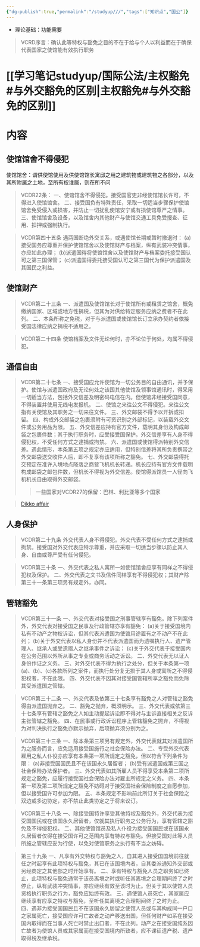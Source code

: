 ```yaml
---
{"dg-publish":true,"permalink":"/studyup///","tags":["知识点","国公"]}
---
```


- 理论基础：功能需要
>VCRD序言：确认此等特权与豁免之目的不在于给与个人以利益而在于确保代表国家之使馆能有效执行职务
# [[学习笔记studyup/国际公法/主权豁免#与外交豁免的区别\|主权豁免#与外交豁免的区别]]
# 内容
## 使馆馆舍不得侵犯
使馆馆舍：谓供使馆使用及供使馆馆长寓邸之用之建筑物或建筑物之各部分，以及其所附属之土地，至所有权谁属，则在所不问
>VCDR22条：
>一、使馆馆舍不得侵犯。接受国官吏非经使馆馆长许可，不得进入使馆馆舍。
二、接受国负有特殊责任，采取一切适当步骤保护使馆馆舍免受侵入或损害，并防止一切扰乱使馆安宁或有损使馆尊严之情事。
三、使馆馆舍及设备，以及馆舍内其他财产与使馆交通工具免受搜查、征用、扣押或强制执行。

>VCDR第四十五条
遇两国断绝外交关系，或遇使馆长期或暂时撤退时：
(a)接受国务应尊重并保护使馆馆舍以及使馆财产与档案，纵有武装冲突情事，亦应如此办理；
(b)派遣国得将使馆馆舍以及使馆财产与档案委托接受国认可之第三国保管；
(c)派遣国得委托接受国认可之第三国代为保护派遣国及其国民之利益。
## 使馆财产
>VCDR第二十三条
>一、派遣国及使馆馆长对于使馆所有或租赁之馆舍，概免缴纳国家、区域或地方性捐税，但其为对供给特定服务应纳之费者不在此列。
二、本条所称之免税，对于与派遣国或使馆馆长订立承办契约者依接受国法律应纳之捐税不适用之。

>VCDR第二十四条
使馆档案及文件无论何时，亦不论位于何处，均属不得侵犯。
## 通信自由
>VCDR第二十七条
一、接受国应允许使馆为一切公务目的自由通讯，并予保护。使馆与派遣国政府及无论何处之该国其他使馆及领事馆通讯时，得采用一切适当方法，包括外交信差及明密码电信在内。但使馆非经接受国同意，不得装置并使用无线电发报机。
二、使馆之来往公文不得侵犯。来往公文指有关使馆及其职务之一切来往文件。
三、外交邮袋不得予以开拆或扣留。
四、构成外交邮袋之包裹须附有可资识别之外部标记，以装载外交文件或公务用品为限。
五、外交信差应持有官方文件，载明其身份及构成邮袋之包裹件数；其于执行职务时，应受接受国保护。外交信差享有人身不得侵犯权，不受任何方式之逮捕或拘禁。
六、派遣国或使馆得派特别外交信差。遇此情形，本条第五项之规定亦应适用，但特别信差将其所负责携带之外交邮袋送交收件人后，即不复享有该项所称之豁免。
七、外交邮袋得托交预定在准许入境地点降落之商营飞机机长转递。机长应持有官方文件载明构成邮袋之邮包件数，但机长不得视为外交信差。使馆得派馆员一人径向飞机机长自由取得外交邮袋。
>>一些国家对VCDR27的保留：巴林、利比亚等多个国家

> [Dikko affair](https://en.wikipedia.org/wiki/Dikko_affair)
## 人身保护
>VCDR第二十九条
外交代表人身不得侵犯。外交代表不受任何方式之逮捕或拘禁。接受国对外交代表应特示尊重，并应采取一切适当步骤以防止其人身、自由或尊严受有任何侵犯。

>VCDR第三十条
一、外交代表之私人寓所一如使馆馆舍应享有同样之不得侵犯权及保护。
二、外交代表之文书及信件同样享有不得侵犯权；其财产除第三十一条第三项另有规定外，亦同。
## 管辖豁免
>VCDR第三十一条
一、外交代表对接受国之刑事管辖享有豁免。除下列案件外，外交代表对接受国之民事及行政管辖亦享有豁免：
(a)关于接受国境内私有不动产之物权诉讼，但其代表派遣国为使馆用途置有之不动产不在此列；
(b)关于外交代表以私人身份并不代表派遣国而为遗嘱执行人、遗产管理人、继承人或受遗赠人之继承事件之诉讼；
(c)关于外交代表于接受国内在公务范围以外所从事之专业或商务活动之诉讼。
二、外交代表无以证人身份作证之义务。
三、对外交代表不得为执行之处分，但关于本条第一项(a)、(b)、(c)各款所列之案件，而执行处分复无损于其人身或寓所之不得侵犯权者，不在此限。
四、外交代表不因其对接受国管辖所享之豁免而免除其受派遣国之管辖。

>VCDR第三十二条
一、外交代表及依第三十七条享有豁免之人对管辖之豁免得由派遣国抛弃之。
二、豁免之抛弃，概须明示。
三、外交代表或依第三十七条享有管辖之豁免之人如主动提起诉讼即不得对与主诉直接相关之反诉主张管辖之豁免。
四、在民事或行政诉讼程序上管辖豁免之抛弃，不得视为对判决执行之豁免亦默示抛弃，后项抛弃须分别为之。

>VCDR第三十三条
一、除本条第三项另有规定外，外交代表就其对派遣国所为之服务而言，应免适用接受国施行之社会保险办法。
二、专受外交代表雇用之私人仆役亦应享有本条第一项所规定之豁免，但以符合下列条件为限：
(a)非接受国国民且不在该国永久居留者；
(b)受有派遣国或第三国之社会保险办法保护者。
三、外交代表如其所雇人员不得享受本条第二项所规定之豁免，应履行接受国社会保险办法对雇主所规定之义务。
四、本条第一项及第二项所规定之豁免不妨碍对于接受国社会保险制度之自愿参加，但以接受国许可参加为限。
五、本条规定不影响前此所订关于社会保险之双边或多边协定，亦不禁止此类协定之于将来议订。

>VCDR第三十八条
一、除接受国特许享受其他特权及豁免外，外交代表为接受国国民或在该国永久居留者，仅就其执行职务之公务行为，享有管辖之豁免及不得侵犯权。
二、其他使馆馆员及私人仆役为接受国国民或在该国永久居留者仅得在接受国许可之范围内享有特权与豁免。但接受国对此等人员所施之管辖应妥为行使，以免对使馆职务之执行有不当之妨碍。

>第三十九条
一、凡享有外交特权与豁免之人，自其进入接受国国境前往就任之时起享有此项特权与豁免，其已在该国境内者，自其委派通知外交部或另经商定之其他部之时开始享有。
二、享有特权与豁免人员之职务如已终止，此项特权与豁免通常于该员离境之时或听任其离境之合理期间终了之时停止，纵有武装冲突情事，亦应继续有效至该时为止。但关于其以使馆人员资格执行职务之行为，豁免应始终有效。
三、遇使馆人员死亡，其家属应继续享有应享之特权与豁免，至听任其离境之合理期间终了之时为止。
四、遇非为接受国国民且不在该国永久居留之使馆人员或与其构成同一户口之家属死亡，接受国应许可亡故者之动产移送出国，但任何财产如系在接受国内取得而在当事人死亡时禁止出口者，不在此列。动产之在接受国纯系因亡故者为使馆人员或其家属而在接受国境内所致者，应不课征遗产税、遗产取得税及继承税。

>